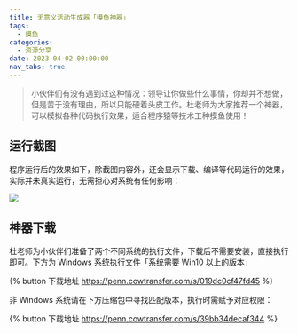 ```yaml
---
title: 无意义活动生成器「摸鱼神器」
tags:
  - 摸鱼
categories:
  - 资源分享
date: 2023-04-02 00:00:00
nav_tabs: true
---
```


> 小伙伴们有没有遇到过这种情况：领导让你做些什么事情，你却并不想做，但是苦于没有理由，所以只能硬着头皮工作。杜老师为大家推荐一个神器，可以模拟各种代码执行效果，适合程序猿等技术工种摸鱼使用！

<!-- more -->

## 运行截图

程序运行后的效果如下，除截图内容外，还会显示下载、编译等代码运行的效果，实际并未真实运行，无需担心对系统有任何影响：

![](https://cdn.dusays.com/2023/04/571-1.jpg)

## 神器下载

杜老师为小伙伴们准备了两个不同系统的执行文件，下载后不需要安装，直接执行即可。下方为 Windows 系统执行文件「系统需要 Win10 以上的版本」

{% button 下载地址 https://penn.cowtransfer.com/s/019dc0cf47fd45 %}

非 Windows 系统请在下方压缩包中寻找匹配版本，执行时需赋予对应权限：

{% button 下载地址 https://penn.cowtransfer.com/s/39bb34decaf344 %}